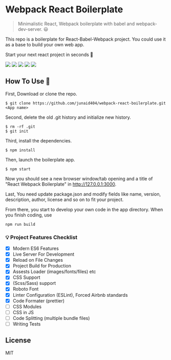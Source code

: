 # Webpack React Boilerplate

> Minimalistic React, Webpack boilerplate with babel and webpack-dev-server. 😃

This repo is a boilerplate for React-Babel-Webpack project. You could use it as a base to build your own web app.

Start your next react project in seconds 🚀

![](https://img.shields.io/badge/Webpack-4.44.1-3BA472?style=flat&logo=Webpack)
![](https://img.shields.io/badge/WebpackDevServer-3.11.0-3BA472?style=flat&logo=Webpack)
![](https://img.shields.io/badge/React-16.13.1-3BA472?style=flat&logo=React)
![](https://img.shields.io/badge/ReactRouterDOM-5.2.0-3BA472?style=flat&logo=React-Router)
![](https://img.shields.io/badge/Babel-7.11.6-3BA472?style=flat&logo=Babel)

## How To Use 📖

First, Download or clone the repo.

```
$ git clone https://github.com/junaid404/webpack-react-boilerplate.git <App name>
```

Second, delete the old .git history and initialize new history.

```
$ rm -rf .git
$ git init
```

Third, install the dependencies.

```
$ npm install
```

Then, launch the boilerplate app.

```
$ npm start
```

Now you should see a new browser window/tab opening and a title of "React Webpack Boilerplate" in http://127.0.0.1:3000.

Last, You need update package.json and modify fields like name, version, description, author, license and so on to fit your project.

From there, you start to develop your own code in the app directory. When you finish coding, use

```
npm run build
```

### 💡 Project Features Checklist

- [x] Modern ES6 Features
- [x] Live Server For Development
- [x] Reload on File Changes
- [x] Project Build for Production
- [x] Assests Loader (images/fonts/files) etc
- [x] CSS Support
- [x] (Scss/Sass) support
- [x] Roboto Font
- [x] Linter Configuration (ESLint), Forced Airbnb standards
- [x] Code Formater (prettier)
- [ ] CSS Modules
- [ ] CSS in JS
- [ ] Code Splitting (multiple bundle files)
- [ ] Writing Tests

## License

MIT
